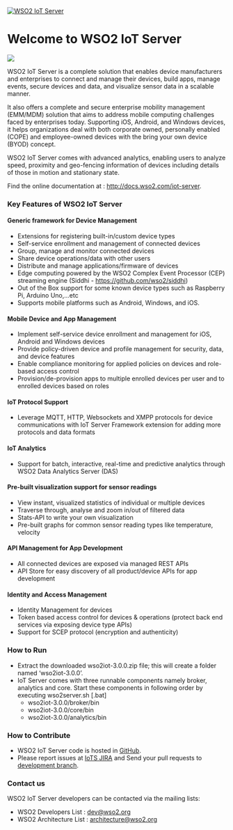 <a href="http://wso2.com/products/iot-server/">
<img src="http://b.content.wso2.com/sites/all/common/images/product-logos/IoT-server.svg"
     srcset="http://b.content.wso2.com/sites/all/common/images/product-logos/IoT-server.svg@2x.png 2x"
     alt="WSO2 IoT Server" />
</a>

# Welcome to WSO2 IoT Server 
<a href='https://wso2.org/jenkins/job/products/job/product-iots/'><img src='https://wso2.org/jenkins/job/products/job/product-iots/badge/icon'></a>

WSO2 IoT Server is a complete solution that enables device manufacturers and enterprises to connect and manage their devices, build apps, manage events, secure devices and data, and visualize sensor data in a scalable manner.

It also offers a complete and secure enterprise mobility management (EMM/MDM) solution that aims to address mobile computing challenges faced by enterprises today. Supporting iOS, Android, and Windows devices, it helps organizations deal with both corporate owned, personally enabled (COPE) and employee-owned devices with the bring your own device (BYOD) concept.

WSO2 IoT Server comes with advanced analytics, enabling users to analyze speed, proximity and geo-fencing information of devices including details of those in motion and stationary state.

Find the online documentation at : 
http://docs.wso2.com/iot-server.

### Key Features of WSO2 IoT Server

#### Generic framework for Device Management
* Extensions for registering built-in/custom device types
* Self-service enrollment and management of connected devices
* Group, manage and monitor connected devices
* Share device operations/data with other users
* Distribute and manage applications/firmware of devices
* Edge computing powered by the WSO2 Complex Event Processor (CEP) streaming engine (Siddhi - https://github.com/wso2/siddhi)
* Out of the Box support for some known device types such as Raspberry Pi, Arduino Uno,...etc
* Supports mobile platforms such as Android, Windows, and iOS.

#### Mobile Device and App Management
* Implement self-service device enrollment and management for iOS, Android and Windows devices
* Provide policy-driven device and profile management for security, data, and device features
* Enable compliance monitoring for applied policies on devices and role-based access control
* Provision/de-provision apps to multiple enrolled devices per user and to enrolled devices based on roles

#### IoT Protocol Support
* Leverage MQTT, HTTP, Websockets and XMPP protocols for device communications with IoT Server Framework extension for adding more protocols and data formats

#### IoT Analytics
* Support for batch, interactive, real-time and predictive analytics through WSO2 Data Analytics Server (DAS)

#### Pre-built visualization support for sensor readings
* View instant, visualized statistics of individual or multiple devices
* Traverse through, analyse and zoom in/out of filtered data
* Stats-API to write your own visualization
* Pre-built graphs for common sensor reading types like temperature, velocity

#### API Management for App Development
* All connected devices are exposed via managed REST APIs
* API Store for easy discovery of all product/device APIs for app development

#### Identity and Access Management
* Identity Management for devices
* Token based access control for devices & operations (protect back end services via exposing device type APIs)
* Support for SCEP protocol (encryption and authenticity)

### How to Run
* Extract the downloaded wso2iot-3.0.0.zip file; this will create a folder named ‘wso2iot-3.0.0’.
* IoT Server comes with three runnable components namely broker, analytics and core. Start these components in following order by executing wso2server.sh [.bat]
    * wso2iot-3.0.0/broker/bin
    * wso2iot-3.0.0/core/bin
    * wso2iot-3.0.0/analytics/bin

### How to Contribute

* WSO2 IoT Server code is hosted in [GitHub](https://github.com/wso2/product-iots).
* Please report issues at [IoTS JIRA](https://wso2.org/jira/browse/IOTS) and Send your pull requests to [development branch](https://github.com/wso2/product-iots).

### Contact us

WSO2 IoT Server developers can be contacted via the mailing lists:

* WSO2 Developers List : dev@wso2.org
* WSO2 Architecture List : architecture@wso2.org


